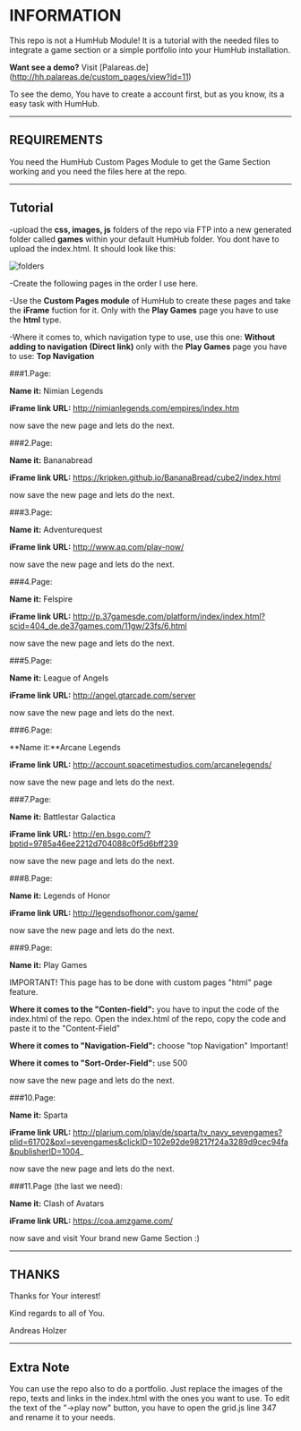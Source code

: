 # INFORMATION

This repo is not a HumHub Module! It is a tutorial with the needed files to integrate a game section or a simple portfolio into your HumHub installation.

**Want see a demo?** 
Visit [Palareas.de]  (http://hh.palareas.de/custom_pages/view?id=11)

To see the demo, You have to create a account first, but as you know, its a easy task with HumHub.

***


## REQUIREMENTS

You need the HumHub Custom Pages Module to get the Game Section working and you need the files here at the repo.

***


## Tutorial

-upload the **css, images, js** folders of the repo via FTP into a new generated folder called **games** within your default HumHub folder. You dont have to upload the index.html. It should look like this:

![folders](https://github.com/WebCrew/HumHub-GameSection/blob/master/hh-games.jpg?raw=true "folder structure")

-Create the following pages in the order I use here. 

-Use the **Custom Pages module** of HumHub to create these pages and take the **iFrame** fuction for it. Only with the **Play Games** page you have to use the **html** type.

-Where it comes to, which navigation type to use, use this one: **Without adding to navigation (Direct link)**
only with the **Play Games** page you have to use: **Top Navigation**


###1.Page:

**Name it:** Nimian Legends

**iFrame link URL:** http://nimianlegends.com/empires/index.htm

now save the new page and lets do the next.


###2.Page:

**Name it:** Bananabread

**iFrame link URL:** https://kripken.github.io/BananaBread/cube2/index.html

now save the new page and lets do the next.


###3.Page:

**Name it:** Adventurequest

**iFrame link URL:** http://www.aq.com/play-now/

now save the new page and lets do the next.


###4.Page:

**Name it:** Felspire

**iFrame link URL:** http://p.37gamesde.com/platform/index/index.html?scid=404_de.de37games.com/11gw/23fs/6.html

now save the new page and lets do the next.


###5.Page:

**Name it:** League of Angels

**iFrame link URL:** http://angel.gtarcade.com/server

now save the new page and lets do the next.


###6.Page:

**Name it:**Arcane Legends

**iFrame link URL:** http://account.spacetimestudios.com/arcanelegends/

now save the new page and lets do the next.


###7.Page:

**Name it:** Battlestar Galactica

**iFrame link URL:** http://en.bsgo.com/?bptid=9785a46ee2212d704088c0f5d6bff239

now save the new page and lets do the next.


###8.Page:

**Name it:** Legends of Honor

**iFrame link URL:** http://legendsofhonor.com/game/

now save the new page and lets do the next.


###9.Page:

**Name it:** Play Games

IMPORTANT! This page has to be done with custom pages "html" page feature.

**Where it comes to the "Conten-field":** you have to input the code of the index.html of the repo. Open the index.html of the repo, copy the code and paste it to the "Content-Field"

**Where it comes to "Navigation-Field":** choose "top Navigation" Important!

**Where it comes to "Sort-Order-Field":** use 500

now save the new page and lets do the next.


###10.Page:

**Name it:** Sparta

**iFrame link URL:** http://plarium.com/play/de/sparta/tv_navy_sevengames?plid=61702&pxl=sevengames&clickID=102e92de98217f24a3289d9cec94fa&publisherID=1004_

now save the new page and lets do the next.


###11.Page (the last we need):

**Name it:** Clash of Avatars

**iFrame link URL:** https://coa.amzgame.com/

now save and visit Your brand new Game Section :)


***
## THANKS

Thanks for Your interest!

Kind regards to all of You.

Andreas Holzer


***
## Extra Note

You can use the repo also to do a portfolio. Just replace the images of the repo, texts and links in the index.html with the ones you want to use.
To edit the text of the "->play now" button, you have to open the grid.js line 347 and rename it to your needs.
